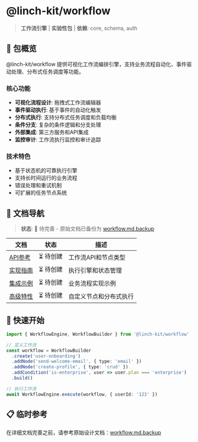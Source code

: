 # @linch-kit/workflow

> **工作流引擎** | **实验性包** | **依赖**: core, schema, auth

## 🎯 包概览

@linch-kit/workflow 提供可视化工作流编排引擎，支持业务流程自动化、事件驱动处理、分布式任务调度等功能。

### 核心功能
- **可视化流程设计**: 拖拽式工作流编辑器
- **事件驱动执行**: 基于事件的自动化触发
- **分布式执行**: 支持分布式任务调度和负载均衡
- **条件分支**: 复杂的条件逻辑和分支处理
- **外部集成**: 第三方服务和API集成
- **监控审计**: 工作流执行监控和审计追踪

### 技术特色
- 基于状态机的可靠执行引擎
- 支持长时间运行的业务流程
- 错误处理和重试机制
- 可扩展的任务节点系统

## 📁 文档导航

> **状态**: 🔄 待完善 - 原始文档已备份为 [workflow.md.backup](../workflow.md.backup)

| 文档 | 状态 | 描述 |
|------|------|------|
| [API参考](./api-reference.md) | ⏳ 待创建 | 工作流API和节点类型 |
| [实现指南](./implementation-guide.md) | ⏳ 待创建 | 执行引擎和状态管理 |
| [集成示例](./integration-examples.md) | ⏳ 待创建 | 业务流程实现示例 |
| [高级特性](./advanced-features.md) | ⏳ 待创建 | 自定义节点和分布式执行 |

## 🚀 快速开始

```typescript
import { WorkflowEngine, WorkflowBuilder } from '@linch-kit/workflow'

// 定义工作流
const workflow = WorkflowBuilder
  .create('user-onboarding')
  .addNode('send-welcome-email', { type: 'email' })
  .addNode('create-profile', { type: 'crud' })
  .addCondition('is-enterprise', user => user.plan === 'enterprise')
  .build()

// 执行工作流
await WorkflowEngine.execute(workflow, { userId: '123' })
```

## 📋 临时参考

在详细文档完善之前，请参考原始设计文档：[workflow.md.backup](../workflow.md.backup)